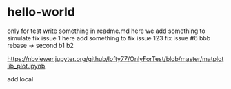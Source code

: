 # hello-world
only for test
write something in readme.md
here we add something to simulate fix issue 1
here add something to fix issue 123
fix issue #6
bbb
rebase -> second
b1
b2


https://nbviewer.jupyter.org/github/lofty77/OnlyForTest/blob/master/matplotlib_plot.ipynb

add local
